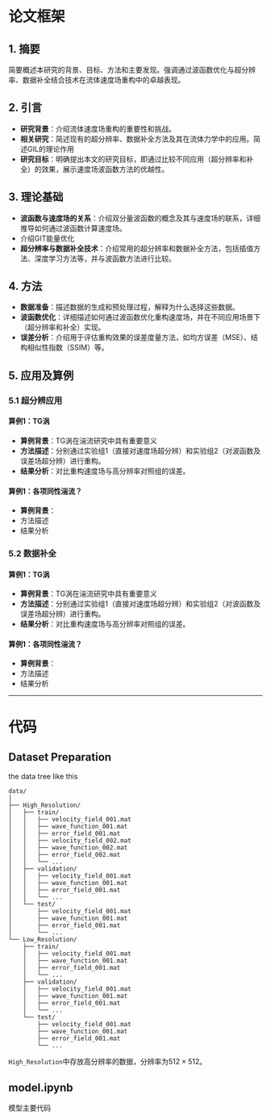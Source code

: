 # 论文框架

## 1. **摘要**

简要概述本研究的背景、目标、方法和主要发现。强调通过波函数优化与超分辨率、数据补全结合技术在流体速度场重构中的卓越表现。

## 2. **引言**

- **研究背景**：介绍流体速度场重构的重要性和挑战。
- **相关研究**：简述现有的超分辨率、数据补全方法及其在流体力学中的应用。简述GIL的理论作用
- **研究目标**：明确提出本文的研究目标，即通过比较不同应用（超分辨率和补全）的效果，展示速度场波函数方法的优越性。

## 3. **理论基础**

- **波函数与速度场的关系**：介绍双分量波函数的概念及其与速度场的联系，详细推导如何通过波函数计算速度场。
- 介绍GIT能量优化
- **超分辨率与数据补全技术**：介绍常用的超分辨率和数据补全方法，包括插值方法、深度学习方法等，并与波函数方法进行比较。

## 4. **方法**

- **数据准备**：描述数据的生成和预处理过程，解释为什么选择这些数据。
- **波函数优化**：详细描述如何通过波函数优化重构速度场，并在不同应用场景下（超分辨率和补全）实现。
- **误差分析**：介绍用于评估重构效果的误差度量方法，如均方误差（MSE）、结构相似性指数（SSIM）等。

##  5. **应用及算例**

### 5.1 超分辨应用

#### 算例1：TG涡

* **算例背景**：TG涡在湍流研究中具有重要意义
* **方法描述**：分别通过实验组1（直接对速度场超分辨）和实验组2（对波函数及误差场超分辨）进行重构。
* **结果分析**：对比重构速度场与高分辨率对照组的误差。

#### 算例1：各项同性湍流？

* **算例背景**：
* 方法描述
* 结果分析



### 5.2 数据补全

#### 算例1：TG涡

* **算例背景**：TG涡在湍流研究中具有重要意义
* **方法描述**：分别通过实验组1（直接对速度场超分辨）和实验组2（对波函数及误差场超分辨）进行重构。
* **结果分析**：对比重构速度场与高分辨率对照组的误差。

#### 算例1：各项同性湍流？

* **算例背景**：
* 方法描述
* 结果分析

---

# 代码

## Dataset Preparation

 the data tree like this

```
data/
│
├── High_Resolution/
│   ├── train/
│   │   ├── velocity_field_001.mat
│   │   ├── wave_function_001.mat
│   │   ├── error_field_001.mat
│   │   ├── velocity_field_002.mat
│   │   ├── wave_function_002.mat
│   │   ├── error_field_002.mat
│   │   └── ...
│   ├── validation/
│   │   ├── velocity_field_001.mat
│   │   ├── wave_function_001.mat
│   │   ├── error_field_001.mat
│   │   └── ...
│   └── test/
│       ├── velocity_field_001.mat
│       ├── wave_function_001.mat
│       ├── error_field_001.mat
│       └── ...
└── Low_Resolution/
    ├── train/
    │   ├── velocity_field_001.mat
    │   ├── wave_function_001.mat
    │   ├── error_field_001.mat
    │   └── ...
    ├── validation/
    │   ├── velocity_field_001.mat
    │   ├── wave_function_001.mat
    │   ├── error_field_001.mat
    │   └── ...
    └── test/
        ├── velocity_field_001.mat
        ├── wave_function_001.mat
        ├── error_field_001.mat
        └── ...

```



`High_Resolution`中存放高分辨率的数据，分辨率为$512\times512$。

## model.ipynb

模型主要代码













